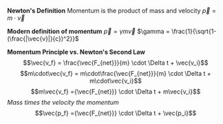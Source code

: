 **Newton's Definition**
Momentum is the product of mass and velocity 
$\vec{p}=m\cdot\vec{v}$

**Modern definition of momentum**
$\vec{p}=\gamma m \vec{v}$
$\gamma = \frac{1}{\sqrt{1-(\frac{|\vec{v}|}{c})^2}}$

**Momentum Principle vs. Newton's Second Law**
$$\vec{v_f} = \frac{\vec{F_{net}}}{m} \cdot \Delta t + \vec{v_i}$$
$$m\cdot\vec{v_f} = m\cdot\frac{\vec{F_{net}}}{m} \cdot \Delta t + m\cdot\vec{v_i}$$
$$m\vec{v_f} ={\vec{F_{net}}} \cdot \Delta t + m\vec{v_i}$$
*Mass times the velocity the momentum*
$$\vec{p_f} ={\vec{F_{net}}} \cdot \Delta t + \vec{p_i}$$
